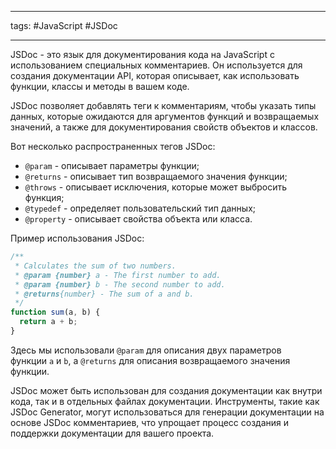 ____
tags: #JavaScript #JSDoc 

_____

JSDoc - это язык для документирования кода на JavaScript с использованием специальных комментариев. Он используется для создания документации API, которая описывает, как использовать функции, классы и методы в вашем коде.

JSDoc позволяет добавлять теги к комментариям, чтобы указать типы данных, которые ожидаются для аргументов функций и возвращаемых значений, а также для документирования свойств объектов и классов.

Вот несколько распространенных тегов JSDoc:

- `@param` - описывает параметры функции;
- `@returns` - описывает тип возвращаемого значения функции;
- `@throws` - описывает исключения, которые может выбросить функция;
- `@typedef` - определяет пользовательский тип данных;
- `@property` - описывает свойства объекта или класса.

Пример использования JSDoc:

```js
/**
 * Calculates the sum of two numbers.
 * @param {number} a - The first number to add.
 * @param {number} b - The second number to add.
 * @returns{number} - The sum of a and b.
 */
function sum(a, b) {
  return a + b;
}
```

Здесь мы использовали `@param` для описания двух параметров функции `a` и `b`, а `@returns` для описания возвращаемого значения функции.

JSDoc может быть использован для создания документации как внутри кода, так и в отдельных файлах документации. Инструменты, такие как JSDoc Generator, могут использоваться для генерации документации на основе JSDoc комментариев, что упрощает процесс создания и поддержки документации для вашего проекта.